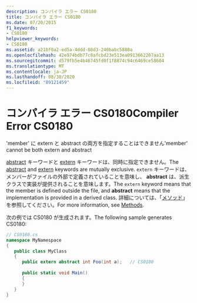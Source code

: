 ```yaml
---
description: コンパイラ エラー CS0180
title: コンパイラ エラー CS0180
ms.date: 07/20/2015
f1_keywords:
- CS0180
helpviewer_keywords:
- CS0180
ms.assetid: a21bf0a2-ed5a-4ddd-88d3-240babc5888a
ms.openlocfilehash: 42e974bdb77c0afcbd23e513ea0913662207aa13
ms.sourcegitcommit: d579fb5e4b46745fd0f1f8874c94c6469ce58604
ms.translationtype: MT
ms.contentlocale: ja-JP
ms.lasthandoff: 08/30/2020
ms.locfileid: "89121459"
---
```

# <a name="compiler-error-cs0180"></a><span data-ttu-id="49a48-103">コンパイラ エラー CS0180</span><span class="sxs-lookup"><span data-stu-id="49a48-103">Compiler Error CS0180</span></span>
<span data-ttu-id="49a48-104">'member' に extern と abstract の両方を指定することはできません</span><span class="sxs-lookup"><span data-stu-id="49a48-104">'member' cannot be both extern and abstract</span></span>  
  
 <span data-ttu-id="49a48-105">[abstract](../language-reference/keywords/abstract.md) キーワードと [extern](../language-reference/keywords/extern.md) キーワードは、同時に指定できません。</span><span class="sxs-lookup"><span data-stu-id="49a48-105">The [abstract](../language-reference/keywords/abstract.md) and [extern](../language-reference/keywords/extern.md) keywords are mutually exclusive.</span></span> <span data-ttu-id="49a48-106">`extern` キーワードは、メンバーがファイルの外部で定義されていることを意味し、 **abstract** は、派生クラスで実装が提供されることを意味します。</span><span class="sxs-lookup"><span data-stu-id="49a48-106">The `extern` keyword means that the member is defined outside the file, and **abstract** means that the implementation is provided in a derived class.</span></span> <span data-ttu-id="49a48-107">詳細については、「[メソッド](../programming-guide/classes-and-structs/methods.md)」を参照してください。</span><span class="sxs-lookup"><span data-stu-id="49a48-107">For more information, see [Methods](../programming-guide/classes-and-structs/methods.md).</span></span>  
  
 <span data-ttu-id="49a48-108">次の例では CS0180 が生成されます。</span><span class="sxs-lookup"><span data-stu-id="49a48-108">The following sample generates CS0180:</span></span>  
  
```csharp  
// CS0180.cs  
namespace MyNamespace  
{  
   public class MyClass  
   {  
      public extern abstract int Foo(int a);   // CS0180  
  
      public static void Main()  
      {  
      }  
   }  
}  
```
